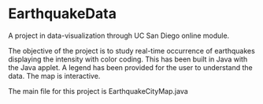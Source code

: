 # EarthquakeData

A project in data-visualization through UC San Diego online module.

The objective of the project is to study real-time occurrence of earthquakes displaying the intensity with color coding.
This has been built in Java with the Java applet. A legend has been provided for the user to understand the data. The map is interactive.

The main file for this project is EarthquakeCityMap.java
